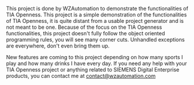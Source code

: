 This project is done by WZAutomation to demonstrate the functionalities of TIA Openness.
This project is a simple demonstration of the functionalities of TIA Openness, it is quite distant from a usable project generator and is not meant to be one.
Because of the focus on the TIA Openness functionalities, this project doesn't fully follow the object oriented programming rules, you will see many corner cuts.
Unhandled exceptions are everywhere, don't even bring them up.

New features are coming to this project depending on how many sports I play and how many drinks I have every day.
If you need any help with your TIA Openness project or anything related to SIEMENS Digital Enterprise products, you can contact me at contact@wzautomation.com
